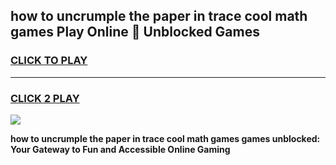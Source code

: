 
## how to uncrumple the paper in trace cool math games Play Online 👋 Unblocked Games
<h3>
<a href="https://news.freeplayer.one?title=how_to_uncrumple_the_paper_in_trace_cool_math_games&ref=17CMG">CLICK TO PLAY</a></h3>
<hr>

<h3>
<a href="https://news.freeplayer.one?title=how_to_uncrumple_the_paper_in_trace_cool_math_games&ref=17CMG">CLICK 2 PLAY</a>
  
</h3>

<a href="https://news.freeplayer.one?title=how_to_uncrumple_the_paper_in_trace_cool_math_games&ref=17CMG/"><img src="https://clearcache.store/games.png"></a>


**how to uncrumple the paper in trace cool math games games unblocked: Your Gateway to Fun and Accessible Online Gaming**
